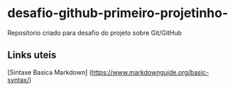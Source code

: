 # desafio-github-primeiro-projetinho-
Repositorio criado para desafio do projeto sobre Git/GitHub

## Links uteis
[Sintaxe Basica Markdown] (https://www.markdownguide.org/basic-syntax/) 
